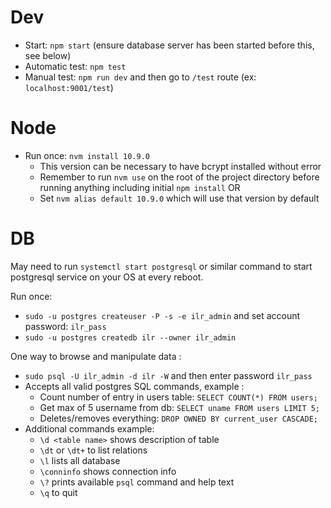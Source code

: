 # Dev

+ Start: `npm start` (ensure database server has been started before this, see below)
+ Automatic test: `npm test`
+ Manual test: `npm run dev` and then go to `/test` route (ex: `localhost:9001/test`)

# Node

+ Run once: `nvm install 10.9.0`
    + This version can be necessary to have bcrypt installed without error
    + Remember to run `nvm use` on the root of the project directory before
      running
      anything including initial `npm install` OR
    + Set `nvm alias default 10.9.0` which will use that version by default

# DB

May need to run `systemctl start postgresql` or similar command to start postgresql service on your OS at every reboot.

Run once:

+ `sudo -u postgres createuser -P -s -e ilr_admin` and set account password: `ilr_pass`
+ `sudo -u postgres createdb ilr --owner ilr_admin`

One way to browse and manipulate data :

+ `sudo psql -U ilr_admin -d ilr -W` and then enter password `ilr_pass`
+ Accepts all valid postgres SQL commands, example :
    + Count number of entry in users table: `SELECT COUNT(*) FROM users;`
    + Get max of 5 username from db: `SELECT uname FROM users LIMIT 5;`
    + Deletes/removes everything: `DROP OWNED BY current_user CASCADE;`
+ Additional commands example:
    + `\d <table name>` shows description of table
    + `\dt` or `\dt+` to list relations
    + `\l` lists all database
    + `\conninfo` shows connection info
    + `\?` prints available `psql` command and help text
    + `\q` to quit